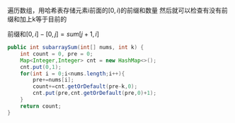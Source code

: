 遍历数组，用哈希表存储元素i前面的$[0,i)$的前缀和数量
然后就可以检查有没有前缀和加上k等于目前的

前缀和$[0,i]-[0,j]=sum[j+1,i]$

```java
public int subarraySum(int[] nums, int k) {
	int count = 0, pre = 0;
	Map<Integer,Integer> cnt = new HashMap<>();
	cnt.put(0,1);
	for(int i = 0;i<nums.length;i++){
		pre+=nums[i];
		count+=cnt.getOrDefault(pre-k,0);
		cnt.put(pre,cnt.getOrDefault(pre,0)+1);
	}
	return count;
}
```